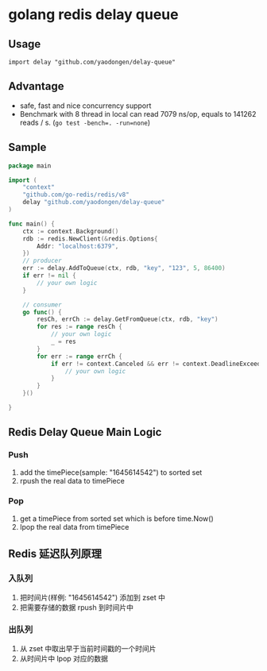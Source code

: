 # golang redis delay queue
## Usage
`import delay "github.com/yaodongen/delay-queue"`

## Advantage
- safe, fast and nice concurrency support
- Benchmark with 8 thread in local can read 7079 ns/op, equals to 141262 reads / s. (`go test -bench=. -run=none`)

## Sample 
```go
package main

import (
	"context"
	"github.com/go-redis/redis/v8"
	delay "github.com/yaodongen/delay-queue"
)

func main() {
	ctx := context.Background()
	rdb := redis.NewClient(&redis.Options{
		Addr: "localhost:6379",
	})
	// producer
	err := delay.AddToQueue(ctx, rdb, "key", "123", 5, 86400)
	if err != nil {
		// your own logic
	}

	// consumer
	go func() {
		resCh, errCh := delay.GetFromQueue(ctx, rdb, "key")
		for res := range resCh {
			// your own logic
			_ = res
		}
		for err := range errCh {
			if err != context.Canceled && err != context.DeadlineExceeded {
				// your own logic
			}
		}
	}()

}
```

## Redis Delay Queue Main Logic
### Push
1. add the timePiece(sample: "1645614542") to sorted set 
2. rpush the real data to timePiece

### Pop
1. get a timePiece from sorted set which is before time.Now()
2. lpop the real data from timePiece

## Redis 延迟队列原理
### 入队列
1. 把时间片(样例: "1645614542") 添加到 zset 中
2. 把需要存储的数据 rpush 到时间片中

### 出队列
1. 从 zset 中取出早于当前时间戳的一个时间片
2. 从时间片中 lpop 对应的数据


